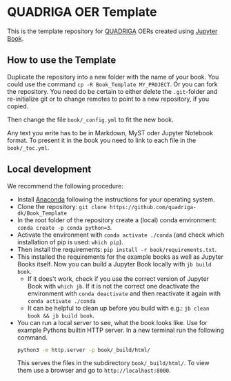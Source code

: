 # QUADRIGA OER Template

This is the template repository for [QUADRIGA](https://quadriga-dk.github.io) OERs created using [Jupyter Book](https://jupyterbook.org).

## How to use the Template

Duplicate the repository into a new folder with the name of your book. You could use the command `cp -R Book_Template MY_PROJECT`. Or you can fork the repository. You need do be certain to either delete the `.git`-folder and re-initialize git or to change remotes to point to a new repository, if you copied.

Then change the file `book/_config.yml` to fit the new book.

Any text you write has to be in Markdown, MyST oder Jupyter Notebook format. To present it in the book you need to link to each file in the `book/_toc.yml`. 

## Local development

We recommend the following procedure:
- Install [Anaconda](https://www.anaconda.com/download) following the instructions for your operating system.
- Clone the repository: `git clone https://github.com/quadriga-dk/Book_Template`
- In the root folder of the repository create a (local) conda environment: `conda create -p conda python=3`.
- Activate the environment with `conda activate ./conda` (and check which installation of pip is used: `which pip`).
- Then install the requirements: `pip install -r book/requirements.txt`.
- This installed the requirements for the example books as well as Jupyter Books itself. Now you can build a Jupyter Book locally with `jb build book`.
  - If it does't work, check if you use the correct version of Jupyter Book with `which jb`. If it is not the correct one deactivate the environment with `conda deactivate` and then reactivate it again with `conda activate ./conda`
  - It can be helpful to clean up before you build with e.g.: `jb clean book && jb build book`.
- You can run a local server to see, what the book looks like. Use for example Pythons builtin HTTP server. In a new terminal run the following command.
  ```bash
  python3 -m http.server -p book/_build/html/
  ```
  This serves the files in the subdirectory `book/_build/html/`. To view them use a browser and go to `http://localhost:8000`.

